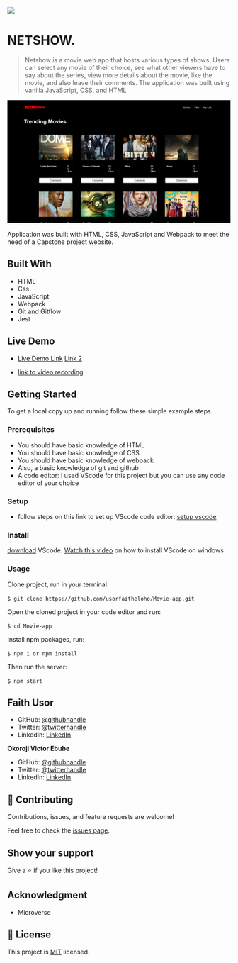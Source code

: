 ![](https://img.shields.io/badge/Microverse-blueviolet)

# NETSHOW.

> Netshow is a movie web app that hosts various types of shows. Users can select any movie of their choice, see what other viewers have to say about the series, view more details about the movie, like the movie, and also leave their comments. The application was built using vanilla JavaScript, CSS, and HTML

![screenshot](/src/images/asset1.PNG)


Application was built with HTML, CSS, JavaScript and Webpack to meet the need of a Capstone project website. 

## Built With

- HTML
- Css
- JavaScript
- Webpack
- Git and Gitflow
- Jest

## Live Demo

- [Live Demo Link](https://github.com/usorfaitheloho/Movie-app/dist/)
[Link 2](https://usorfaitheloho.github.io/NetMovie/dist/)

- [link to video recording](https://drive.google.com/file/d/1e8F0edOXMpBgH7Fleg9ngES-H2GjbiNF/view?usp=sharing)


## Getting Started

To get a local copy up and running follow these simple example steps.

### Prerequisites
- You should have basic knowledge of HTML
- You should have basic knowledge of CSS
- You should have basic knowledge of webpack
- Also, a basic knowledge of git and github
- A code editor: I used VScode for this project but you can use any code editor of your choice
### Setup
- follow steps on this link to set up VScode code editor: [setup vscode](https://www.freecodecamp.org/news/how-to-set-up-vs-code-for-web-development/)

### Install
[download](https://code.visualstudio.com/download) VScode.
[Watch this video](https://www.youtube.com/watch?v=MlIzFUI1QGA) on how to install VScode on windows

### Usage

Clone project, run in your terminal:

```$ git clone https://github.com/usorfaitheloho/Movie-app.git ```

Open the cloned project in your code editor and run:

``` $ cd Movie-app ```

 Install npm packages, run:

``` $ npm i or npm install ```

Then run the server:

``` $ npm start ```



## Faith Usor

- GitHub: [@githubhandle](https://github.com/usorfaitheloho)
- Twitter: [@twitterhandle](https://twitter.com/faithusor16)
- LinkedIn: [LinkedIn](https://www.linkedin.com/in/faith-usor)

 **Okoroji Victor Ebube** 
- GitHub: [@githubhandle](https://github.com/vickymarz)
- Twitter: [@twitterhandle](https://twitter.com/Vicky_mars)
- LinkedIn: [LinkedIn](https://www.linkedin.com/in/okoroji-victor-ebube-8791741a0/)

## 🤝 Contributing

Contributions, issues, and feature requests are welcome!

Feel free to check the [issues page](../../issues/).

## Show your support

Give a ⭐️ if you like this project!

## Acknowledgment 
- Microverse 

## 📝 License

This project is [MIT](./MIT.md) licensed.
